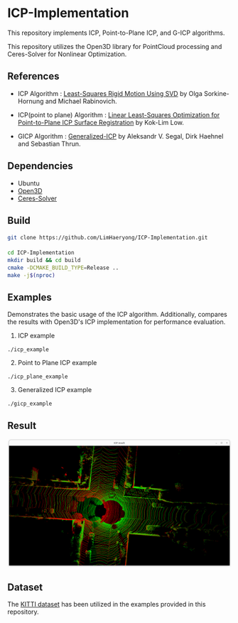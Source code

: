 # ICP-Implementation
This repository implements ICP, Point-to-Plane ICP, and G-ICP algorithms.

This repository utilizes the Open3D library for PointCloud processing and Ceres-Solver for Nonlinear Optimization.
## References

- ICP Algorithm : [Least-Squares Rigid Motion Using SVD](https://igl.ethz.ch/projects/ARAP/svd_rot.pdf) by Olga Sorkine-Hornung and Michael Rabinovich.

- ICP(point to plane) Algorithm : [Linear Least-Squares Optimization for Point-to-Plane ICP Surface Registration](https://www.comp.nus.edu.sg/~lowkl/publications/lowk_point-to-plane_icp_techrep.pdf) by Kok-Lim Low.

- GICP Algorithm : [Generalized-ICP](https://www.roboticsproceedings.org/rss05/p21.pdf) by Aleksandr V. Segal, Dirk Haehnel and Sebastian Thrun.
## Dependencies

- Ubuntu
- [Open3D](http://www.open3d.org/)
- [Ceres-Solver](http://ceres-solver.org/)


## Build

```bash
git clone https://github.com/LimHaeryong/ICP-Implementation.git

cd ICP-Implementation
mkdir build && cd build
cmake -DCMAKE_BUILD_TYPE=Release ..
make -j$(nproc)
```

## Examples

Demonstrates the basic usage of the ICP algorithm. Additionally, compares the results with Open3D's ICP implementation for performance evaluation.

1. ICP example
```
./icp_example 
```

2. Point to Plane ICP example
```
./icp_plane_example
```

3. Generalized ICP example
```
./gicp_example
```

## Result

![](./resources/ICP_result.png)

## Dataset

The [KITTI dataset](http://www.cvlibs.net/datasets/kitti/) has been utilized in the examples provided in this repository. 
